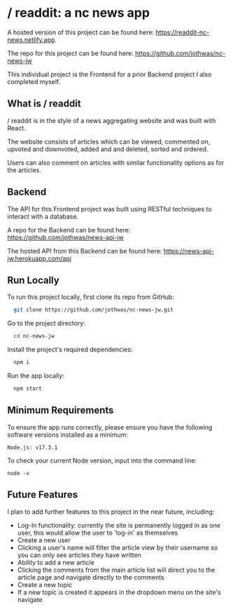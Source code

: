 # / readdit: a nc news app

A hosted version of this project can be found here: https://readdit-nc-news.netlify.app.

The repo for this project can be found here: https://github.com/jothwas/nc-news-jw

This individual project is the Frontend for a prior Backend project I also completed myself.

## What is / readdit

/ readdit is in the style of a news aggregating website and was built with React.

The website consists of articles which can be viewed, commented on, upvoted and downvoted, added and and deleted, sorted and ordered.

Users can also comment on articles with similar functionality options as for the articles.

## Backend

The API for this Frontend project was built using RESTful techniques to interact with a database.

A repo for the Backend can be found here: https://github.com/jothwas/news-api-jw

The hosted API from this Backend can be found here: https://news-api-jw.herokuapp.com/api

## Run Locally

To run this project locally, first clone its repo from GitHub:

```bash
  git clone https://github.com/jothwas/nc-news-jw.git
```

Go to the project directory:

```bash
  cd nc-news-jw
```

Install the project's required dependencies:

```bash
  npm i
```

Run the app locally:

```bash
  npm start
```

## Minimum Requirements

To ensure the app runs correctly, please ensure you have the following software versions installed as a minimum:

```
Node.js: v17.3.1
```

To check your current Node version, input into the command line:

```
node -v
```

## Future Features

I plan to add further features to this project in the near future, including:

- Log-In functionality: currently the site is permanently logged in as one user, this would allow the user to 'log-in' as themselves
- Create a new user
- Clicking a user's name will filter the article view by their username so you can only see articles they have written
- Ability to add a new article
- Clicking the comments from the main article list will direct you to the article page and navigate directly to the comments
- Create a new topic
- If a new topic is created it appears in the dropdown menu on the site's navigate
